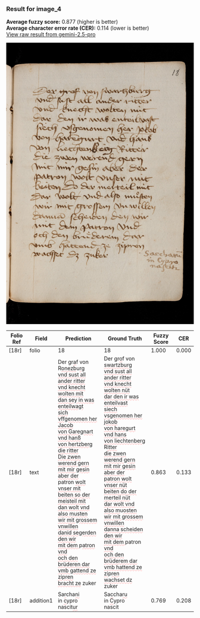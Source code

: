 ### Result for image_4
**Average fuzzy score:** 0.877 (higher is better)<br>**Average character error rate (CER):** 0.114 (lower is better)<br>[View raw result from gemini-2.5-pro](https://github.com/RISE-UNIBAS/humanities_data_benchmark/blob/main/results/2025-10-28/T0272/request_T0272_image_4.json)

<img src="https://github.com/RISE-UNIBAS/humanities_data_benchmark/blob/main/benchmarks/medieval_manuscripts/images/image_4.jpg?raw=true" alt="image_4" width="800px">

<style>
.diff { text-decoration: underline; text-decoration-color: #ffcccc; text-decoration-style: wavy; }
</style>

| Folio Ref | Field | Prediction | Ground Truth | Fuzzy Score | CER |
|-----------|-------|------------|--------------|-------------|-----|
| [18r] | folio | 18 | 18 | 1.000 | 0.000 |
| [18r] | text | Der gr<span class="diff">a</span>f von R<span class="diff">onezb</span>u<span class="diff">rg<br>vnd sust all ander ritter<br>vnd knecht wolten mit<br>dan sey in was enteilwagt<br>sich vffgenomen her Jacob<br>von Garegnart vnd hanß<br>von hertzberg die ritter<br>Die zwen werend gern<br>mit mir gesin aber der<br></span>patron <span class="diff">wolt vnser mit<br>beiten so der meisteil mit<br>dan wolt vnd also musten<br>wir mit grossem vnwillen<br>danid segerden den wir<br>mit dem </span>p<span class="diff">atron vnd<br>och den brüderen dar<br>vmb gattend ze zipren<br>bracht ze</span> zuker | Der gr<span class="diff">o</span>f von <span class="diff">swartzburg<br> vnd sust all ander ritter<br> vnd knecht wolten nüt<br> dar den ir was enteilvast<br> siech vsgenomen her jokob<br> von haregurt vnd hans<br> von liechtenberg </span>R<span class="diff">itter<br> die zwen werend gern<br> mit mir gesin aber der<br> patron wolt vnser nüt<br> beiten do der merteil nüt<br> dar wolt vnd also m</span>u<span class="diff">osten<br> wir mit grossem vnwillen<br> danna scheiden  den wir<br> mit dem </span>patron <span class="diff">vnd<br> och den brüderem dar<br> vmb hattend ze zi</span>p<span class="diff">ren<br> wachset dz</span> zuker | 0.863 | 0.133 |
| [18r] | addition1 | Sa<span class="diff">r</span>cha<span class="diff">ni</span><br>in <span class="diff">c</span>ypro<br>nascit<span class="diff">ur</span> | Sa<span class="diff">c</span>cha<span class="diff">ru</span><br><span class="diff"> </span>in <span class="diff">C</span>ypro<br><span class="diff"> </span>nascit | 0.769 | 0.208 |

